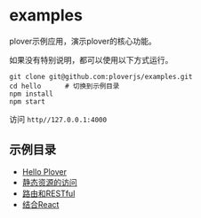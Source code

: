 # examples


plover示例应用，演示plover的核心功能。  

如果没有特别说明，都可以使用以下方式运行。

```shell
git clone git@github.com:ploverjs/examples.git
cd hello      # 切换到示例目录
npm install
npm start
```

访问 `http//127.0.0.1:4000`


## 示例目录

- [Hello Plover](hello)
- [静态资源的访问](static)
- [路由和RESTful](routes)
- [结合React](react)
